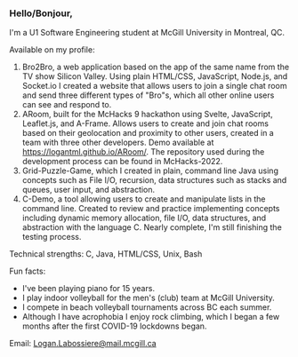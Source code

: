 ### Hello/Bonjour,
I'm a U1 Software Engineering student at McGill University in Montreal, QC. 

Available on my profile:

1. Bro2Bro, a web application based on the app of the same name from the TV show Silicon Valley.  Using plain HTML/CSS, JavaScript, Node.js, and Socket.io I created a website that allows users to join a single chat room and send three different types of "Bro"s, which all other online users can see and respond to.
2. ARoom, built for the McHacks 9 hackathon using Svelte, JavaScript, Leaflet.js, and A-Frame. Allows users to create and join chat rooms based on their geolocation and proximity to other users, created in a team with three other developers. Demo available at https://logantml.github.io/ARoom/.  The repository used during the development process can be found in McHacks-2022.
3. Grid-Puzzle-Game, which I created in plain, command line Java using concepts such as File I/O, recursion, data structures such as stacks and queues, user input, and abstraction.
4. C-Demo, a tool allowing users to create and manipulate lists in the command line. Created to review and practice implementing concepts including dynamic memory allocation, file I/O, data structures, and abstraction with the language C.  Nearly complete, I'm still finishing the testing process.


Technical strengths: C, Java, HTML/CSS, Unix, Bash


Fun facts:
* I've been playing piano for 15 years.
* I play indoor volleyball for the men's (club) team at McGill University.
* I compete in beach volleyball tournaments across BC each summer.
* Although I have acrophobia I enjoy rock climbing, which I began a few months after the first COVID-19 lockdowns began.

<!--
##Relevant coursework:
* CSC 111 (UVic): Fundamentals of Programming with Engineering Applications. 99% -> A+ (average: 72%)
* CSC 115 (UVic): Fundamentals of Programming: II. 86% -> A (average: 77%)
* COMP 206 (McGill): Introduction to Software Systems. In Progress.
* MATH 262 (McGill): Intermediate Calculus. A (average: B)
* MATH 263 (McGill): Ordinary Differential Equations for Engineers. A (average: A)
-->

Email: Logan.Labossiere@mail.mcgill.ca
<!--
**LoganTML/LoganTML** is a ✨ _special_ ✨ repository because its `README.md` (this file) appears on your GitHub profile.

Here are some ideas to get you started:

- 🔭 I’m currently working on ...
- 🌱 I’m currently learning ...
- 👯 I’m looking to collaborate on ...
- 🤔 I’m looking for help with ...
- 💬 Ask me about ...
- 📫 How to reach me: ...
- 😄 Pronouns: ...
- ⚡ Fun fact: ...
-->

